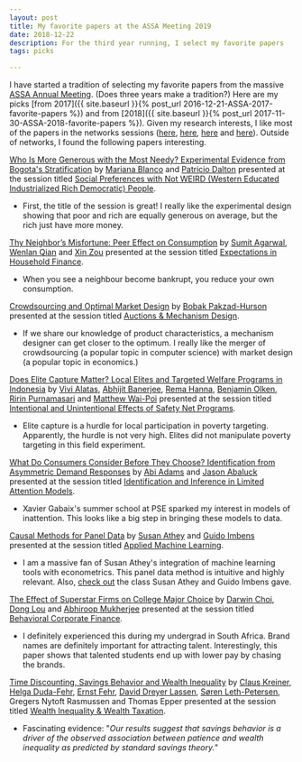 ```yaml
---
layout: post
title: My favorite papers at the ASSA Meeting 2019
date: 2018-12-22
description: For the third year running, I select my favorite papers
tags: picks

---
```

I have started a tradition of selecting my favorite papers from the massive [ASSA Annual Meeting](https://www.aeaweb.org/conference/about). (Does three years make a tradition?) Here are my picks [from 2017]({{ site.baseurl }}{% post_url 2016-12-21-ASSA-2017-favorite-papers %}) and from [2018]({{ site.baseurl }}{% post_url 2017-11-30-ASSA-2018-favorite-papers %}). Given my research interests, I like most of the papers in the networks sessions ([here](https://www.aeaweb.org/conference/2019/preliminary/509), [here](https://www.aeaweb.org/conference/2019/preliminary/737), [here](https://www.aeaweb.org/conference/2019/preliminary/1035) and [here](https://www.aeaweb.org/conference/2019/preliminary/728)). Outside of networks, I found the following papers interesting.


[Who Is More Generous with the Most Needy? Experimental Evidence from Bogota's Stratification](https://pure.uvt.nl/ws/portalfiles/portal/31423072/2019_031.pdf) by [Mariana Blanco](https://sites.google.com/site/mbnet26/home) and [Patricio Dalton](https://sites.google.com/site/psdalton/home) presented at the session titled [Social Preferences with Not WEIRD (Western Educated Industrialized Rich Democratic) People](https://www.aeaweb.org/conference/2019/preliminary/846).

* First, the title of the session is great! I really like the experimental design showing that poor and rich are equally generous on average, but the rich just have more money.


[Thy Neighbor’s Misfortune: Peer Effect on Consumption](https://papers.ssrn.com/sol3/papers.cfm?abstract_id=2780764) by [Sumit Agarwal](http://www.ushakrisna.com/), [Wenlan Qian](https://sites.google.com/site/wenlanqian/) and [Xin Zou](https://sites.google.com/site/shirleyxinzou/) presented at the session titled [Expectations in Household Finance](https://www.aeaweb.org/conference/2019/preliminary/928).

* When you see a neighbour become bankrupt, you reduce your own consumption.


[Crowdsourcing and Optimal Market Design](https://papers.ssrn.com/sol3/papers.cfm?abstract_id=2618837) by [Bobak Pakzad-Hurson](https://sites.google.com/a/brown.edu/bph/) presented at the session titled [Auctions & Mechanism Design](https://www.aeaweb.org/conference/2019/preliminary/745).

* If we share our knowledge of product characteristics, a mechanism designer can get closer to the optimum. I really like the merger of crowdsourcing (a popular topic in computer science) with market design (a popular topic in economics.)


[Does Elite Capture Matter? Local Elites and Targeted Welfare Programs in Indonesia](https://www.aeaweb.org/articles?id=10.1257/pandp.20191047) by [Vivi Alatas](https://www.poverty-action.org/people/vivi-alatas), [Abhijit Banerjee](https://economics.mit.edu/faculty/banerjee), [Rema Hanna](https://www.hks.harvard.edu/faculty/rema-hanna), [Benjamin Olken](https://economics.mit.edu/faculty/bolken), [Ririn Purnamasari](http://www.nber.org/people/ririn_purnamasari) and [Matthew Wai-Poi](https://www.nber.org/people/herbertstencil) presented at the session titled [Intentional and Unintentional Effects of Safety Net Programs](https://www.aeaweb.org/conference/2019/preliminary/1053).

* Elite capture is a hurdle for local participation in poverty targeting. Apparently, the hurdle is not very high. Elites did not manipulate poverty targeting in this field experiment.


[What Do Consumers Consider Before They Choose? Identification from Asymmetric Demand Responses](https://som.yale.edu/sites/default/files/DiscreteChoiceInattention_master.pdf) by [Abi Adams](https://www.economics.ox.ac.uk/faculty/abi-adams) and [Jason Abaluck](https://som.yale.edu/faculty/jason-abaluck)  presented at the session titled [Identification and Inference in Limited Attention Models](https://www.aeaweb.org/conference/2019/preliminary/462).

* Xavier Gabaix's summer school at PSE sparked my interest in models of inattention. This looks like a big step in bringing these models to data.


[Causal Methods for Panel Data](https://arxiv.org/abs/1710.10251) by [Susan Athey](https://athey.people.stanford.edu/) and [Guido Imbens](https://imbens.people.stanford.edu/) presented at the session titled [Applied Machine Learning](https://www.aeaweb.org/conference/2019/preliminary/1060).

* I am a massive fan of Susan Athey's integration of machine learning tools with econometrics. This panel data method is intuitive and highly relevant. Also, [check out](https://www.aeaweb.org/webcasts/2018/machine-learning-and-econometrics-part-1) the class Susan Athey and Guido Imbens gave.


[The Effect of Superstar Firms on College Major Choice](http://personal.lse.ac.uk/loud/ChoiLouMuk.pdf) by [Darwin Choi](https://sites.google.com/site/darwinchoi/), [Dong Lou](http://personal.lse.ac.uk/loud/) and [Abhiroop Mukherjee](https://sites.google.com/site/abhiroopmukherjee/) presented at the session titled [Behavioral Corporate Finance](https://www.aeaweb.org/conference/2019/preliminary/985).

* I definitely experienced this during my undergrad in South Africa. Brand names are definitely important for attracting talent. Interestingly, this paper shows that talented students end up with lower pay by chasing the brands.


[Time Discounting, Savings Behavior and Wealth Inequality](https://papers.ssrn.com/sol3/papers.cfm?abstract_id=3465413) by [Claus Kreiner,](http://web.econ.ku.dk/ctk/) [Helga Duda-Fehr](https://scholar.google.com/citations?user=0HRX8cUAAAAJ&hl=en), [Ernst Fehr](https://www.econ.uzh.ch/en/people/faculty/fehr.html), [David Dreyer Lassen](https://daviddlassen.github.io/), [Søren Leth-Petersen](http://web.econ.ku.dk/leth/), Gregers Nytoft Rasmussen and Thomas Epper presented at the session titled [Wealth Inequality & Wealth Taxation](https://www.aeaweb.org/conference/2019/preliminary/1003).

* Fascinating evidence: "_Our results suggest that savings behavior is a driver of the observed association between patience and wealth inequality as predicted by standard savings theory._"
